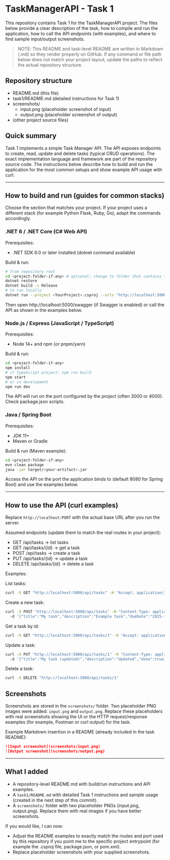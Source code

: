 # TaskManagerAPI - Task 1

This repository contains Task 1 for the TaskManagerAPI project. The files below provide a clear description of the task, how to compile and run the application, how to call the API endpoints (with examples), and where to find sample input/output screenshots.

> NOTE: This README and task-level README are written in Markdown (.md) so they render properly on GitHub. If any command or file path below does not match your project layout, update the paths to reflect the actual repository structure.

## Repository structure

- README.md (this file)
- task1/README.md (detailed instructions for Task 1)
- screenshots/
  - input.png (placeholder screenshot of input)
  - output.png (placeholder screenshot of output)
- (other project source files)

## Quick summary

Task 1 implements a simple Task Manager API. The API exposes endpoints to create, read, update and delete tasks (typical CRUD operations). The exact implementation language and framework are part of the repository source code. The instructions below describe how to build and run the application for the most common setups and show example API usage with curl.

---

## How to build and run (guides for common stacks)

Choose the section that matches your project. If your project uses a different stack (for example Python Flask, Ruby, Go), adapt the commands accordingly.

### .NET 6 / .NET Core (C# Web API)

Prerequisites:
- .NET SDK 6.0 or later installed (dotnet command available)

Build & run:

```bash
# from repository root
cd <project-folder-if-any> # optional: change to folder that contains the .csproj
dotnet restore
dotnet build -c Release
# to run locally
dotnet run --project <YourProject>.csproj --urls "http://localhost:5000"
```

Then open http://localhost:5000/swagger (if Swagger is enabled) or call the API as shown in the examples below.

### Node.js / Express (JavaScript / TypeScript)

Prerequisites:
- Node 14+ and npm (or pnpm/yarn)

Build & run:

```bash
cd <project-folder-if-any>
npm install
# if TypeScript project: npm run build
npm start
# or in development
npm run dev
```

The API will run on the port configured by the project (often 3000 or 4000). Check package.json scripts.

### Java / Spring Boot

Prerequisites:
- JDK 11+
- Maven or Gradle

Build & run (Maven example):

```bash
cd <project-folder-if-any>
mvn clean package
java -jar target/<your-artifact>.jar
```

Access the API on the port the application binds to (default 8080 for Spring Boot) and use the examples below.

---

## How to use the API (curl examples)

Replace `http://localhost:PORT` with the actual base URL after you run the server.

Assumed endpoints (update them to match the real routes in your project):
- GET /api/tasks          -> list tasks
- GET /api/tasks/{id}     -> get a task
- POST /api/tasks         -> create a task
- PUT /api/tasks/{id}     -> update a task
- DELETE /api/tasks/{id}  -> delete a task

Examples:

List tasks:
```bash
curl -X GET "http://localhost:5000/api/tasks" -H "Accept: application/json"
```

Create a new task:
```bash
curl -X POST "http://localhost:5000/api/tasks" -H "Content-Type: application/json" 
  -d '{"title":"My task","description":"Example task","dueDate":"2025-12-31","done":false}'
```

Get a task by id:
```bash
curl -X GET "http://localhost:5000/api/tasks/1" -H "Accept: application/json"
```

Update a task:
```bash
curl -X PUT "http://localhost:5000/api/tasks/1" -H "Content-Type: application/json" 
  -d '{"title":"My task (updated)","description":"Updated","done":true}'
```

Delete a task:
```bash
curl -X DELETE "http://localhost:5000/api/tasks/1"
```

## Screenshots

Screenshots are stored in the `screenshots/` folder. Two placeholder PNG images were added: `input.png` and `output.png`. Replace these placeholders with real screenshots showing the UI or the HTTP request/response examples (for example, Postman or curl output) for the task.

Example Markdown insertion in a README (already included in the task README):

```md
![Input screenshot](screenshots/input.png)
![Output screenshot](screenshots/output.png)
```

---

## What I added

- A repository-level README.md with build/run instructions and API examples.
- A `task1/README.md` with detailed Task 1 instructions and sample usage (created in the next step of this commit).
- A `screenshots/` folder with two placeholder PNGs (input.png, output.png). Replace them with real images if you have better screenshots.

If you would like, I can now:
- Adjust the README examples to exactly match the routes and port used by this repository if you point me to the specific project entrypoint (for example the .csproj file, package.json, or pom.xml).
- Replace placeholder screenshots with your supplied screenshots.

